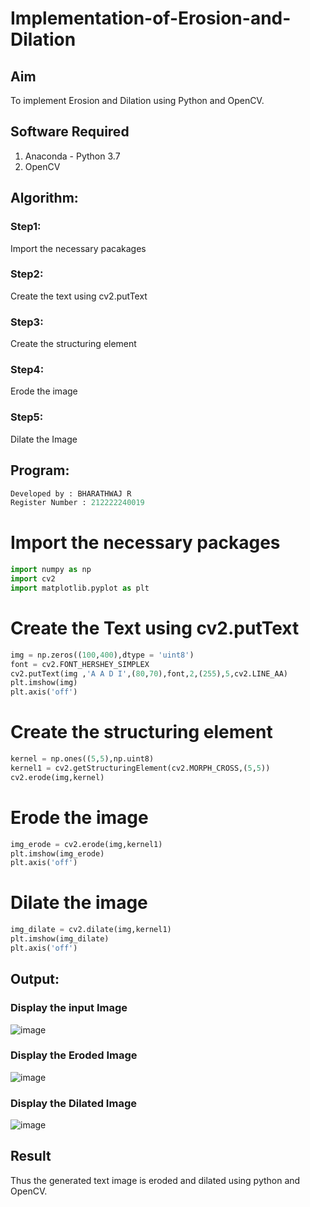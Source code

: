 # Implementation-of-Erosion-and-Dilation
## Aim
To implement Erosion and Dilation using Python and OpenCV.
## Software Required
1. Anaconda - Python 3.7
2. OpenCV
## Algorithm:
### Step1:
Import the necessary pacakages
### Step2:
Create the text using cv2.putText
### Step3:
Create the structuring element
### Step4:
Erode the image
### Step5:
Dilate the Image
## Program:
``` Python
Developed by : BHARATHWAJ R
Register Number : 212222240019
```
# Import the necessary packages
```python
import numpy as np
import cv2
import matplotlib.pyplot as plt
```
# Create the Text using cv2.putText
```python
img = np.zeros((100,400),dtype = 'uint8')
font = cv2.FONT_HERSHEY_SIMPLEX
cv2.putText(img ,'A A D I',(80,70),font,2,(255),5,cv2.LINE_AA)
plt.imshow(img)
plt.axis('off')
```
# Create the structuring element
```python
kernel = np.ones((5,5),np.uint8)
kernel1 = cv2.getStructuringElement(cv2.MORPH_CROSS,(5,5))
cv2.erode(img,kernel)
```
# Erode the image
```python
img_erode = cv2.erode(img,kernel1)
plt.imshow(img_erode)
plt.axis('off')
```
# Dilate the image
```python
img_dilate = cv2.dilate(img,kernel1)
plt.imshow(img_dilate)
plt.axis('off')
```
## Output:

### Display the input Image
![image](https://github.com/22009011/erosion--dilation/assets/118343461/1acaf154-800c-4db6-8617-814a600237c9)



### Display the Eroded Image
![image](https://github.com/22009011/erosion--dilation/assets/118343461/8a52c946-0c72-4c30-af20-b6b59719f4c5)



### Display the Dilated Image
![image](https://github.com/22009011/erosion--dilation/assets/118343461/f3c31b0f-25bc-4e26-88fb-be2503776950)



## Result
Thus the generated text image is eroded and dilated using python and OpenCV.
